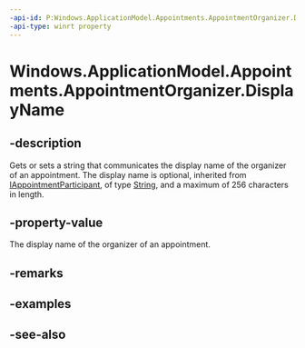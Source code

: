 ----api-id: P:Windows.ApplicationModel.Appointments.AppointmentOrganizer.DisplayName
-api-type: winrt property
---<!-- Property syntaxpublic string DisplayName { get;  set; }--># Windows.ApplicationModel.Appointments.AppointmentOrganizer.DisplayName## -descriptionGets or sets a string that communicates the display name of the organizer of an appointment. The display name is optional, inherited from [IAppointmentParticipant](iappointmentparticipant.md), of type [String](https://msdn.microsoft.com/library/system.string.aspx), and a maximum of 256 characters in length.## -property-valueThe display name of the organizer of an appointment.## -remarks## -examples## -see-also